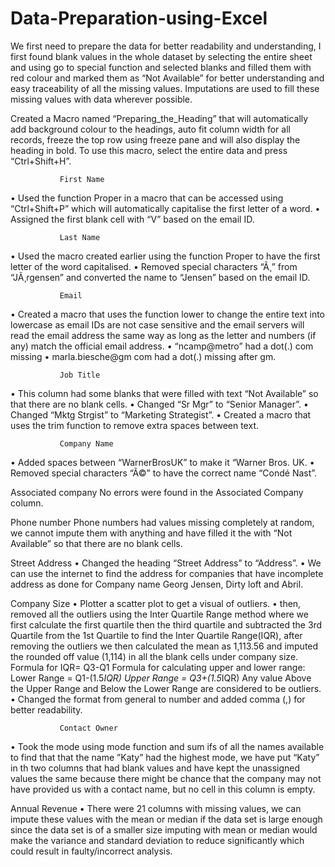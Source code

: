 # Data-Preparation-using-Excel

We first need to prepare the data for better readability and understanding, I first found blank values in the whole dataset by selecting the entire sheet and using go to special function and selected blanks and filled them with red colour and marked them as “Not Available” for better understanding and easy traceability of all the missing values. Imputations are used to fill these missing values with data wherever possible.

Created a Macro named “Preparing_the_Heading” that will automatically add background colour to the headings, auto fit column width for all records, freeze the top row using freeze pane and will also display the heading in bold. To use this macro, select the entire data and press “Ctrl+Shift+H”.

               First Name
•	Used the function Proper in a macro that can be accessed using “Ctrl+Shift+P” which will automatically capitalise the first letter of a word.
•	Assigned the first blank cell with “V” based on the email ID.

               Last Name
•	Used the macro created earlier using the function Proper to have the first letter of the word capitalised. 
•	Removed special characters “Ã¸” from “JÃ¸rgensen” and converted the name to “Jensen” based on the email ID.

               Email
•	Created a macro that uses the function lower to change the entire text into lowercase as email IDs are not case sensitive and the email servers will read the email address the same way as long as the letter and numbers (if any) match the official email address.
•	“ncamp@metro” had a dot(.) com missing 
•	marla.biesche@gm com had a dot(.) missing after gm.

               Job Title
•	This column had some blanks that were filled with text “Not Available” so that there are no blank cells.
•	Changed “Sr Mgr” to “Senior Manager”.
•	Changed “Mktg Strgist” to “Marketing Strategist”.
•	Created a macro that uses the trim function to remove extra spaces between text.

               Company Name
•	Added spaces between “WarnerBrosUK” to make it “Warner Bros. UK.
•	Removed special characters “Ã©” to have the correct name “Condé Nast”.

Associated company
No errors were found in the Associated Company column.


Phone number
Phone numbers had values missing completely at random, we cannot impute them with anything and have filled it the with “Not Available” so that there are no blank cells.


Street Address
•	Changed the heading “Street Address” to “Address”.
•	We can use the internet to find the address for companies that have incomplete address as done for Company name Georg Jensen, Dirty loft and Abril.

Company Size
•	Plotter a scatter plot to get a visual of outliers.
•	then, removed all the outliers using the Inter Quartile Range method where we first calculate the first quartile then the third quartile and subtracted the 3rd  Quartile from the 1st  Quartile to find the Inter Quartile Range(IQR), after removing the outliers we then calculated the mean as 1,113.56 and imputed the rounded off value (1,114) in all the blank cells under company size.
Formula for IQR= Q3-Q1
Formula for calculating upper and lower range:
Lower Range = Q1-(1.5*IQR)
Upper Range = Q3+(1.5*IQR) 
Any value Above the Upper Range and Below the Lower Range are considered to be outliers.
•	Changed the format from general to number and added comma (,) for better readability.

               Contact Owner
•	Took the mode using mode function and sum ifs of all the names available to find that that the name ”Katy” had the highest mode, we have put “Katy” in th two columns that had blank values and have kept the unassigned values the same because there might be chance that the company may not have provided us with a contact name, but no cell in this column is empty.


Annual Revenue
•	There were 21 columns with missing values, we can impute these values with the mean or median if the data set is large enough since the data set is of a smaller size imputing with mean or median would make the variance and standard deviation to reduce significantly which could result in faulty/incorrect analysis.



